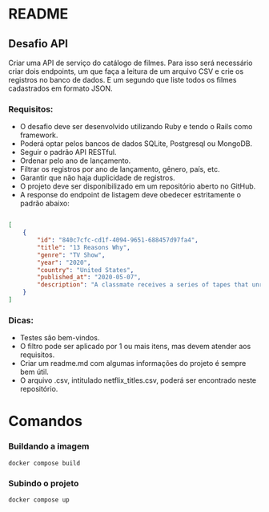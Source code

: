 # README

## Desafio API

Criar uma API de serviço do catálogo de filmes. Para isso será necessário criar dois endpoints, um que faça a leitura de um arquivo CSV e crie os registros no banco de dados. E um segundo que liste todos os filmes cadastrados em formato JSON.

### Requisitos:

* O desafio deve ser desenvolvido utilizando Ruby e tendo o Rails como framework.
* Poderá optar pelos bancos de dados SQLite, Postgresql ou MongoDB.
* Seguir o padrão API RESTful.
* Ordenar pelo ano de lançamento.
* Filtrar os registros por ano de lançamento, gênero, país, etc.
* Garantir que não haja duplicidade de registros.
* O projeto deve ser disponibilizado em um repositório aberto no GitHub.
* A response do endpoint de listagem deve obedecer estritamente o padrão abaixo:

```JSON

[
    {
        "id": "840c7cfc-cd1f-4094-9651-688457d97fa4",
        "title": "13 Reasons Why",
        "genre": "TV Show",
        "year": "2020",
        "country": "United States",
        "published_at": "2020-05-07",
        "description": "A classmate receives a series of tapes that unravel the mystery of her tragic choice."
    }
]
```

### Dicas:
* Testes são bem-vindos.
* O filtro pode ser aplicado por 1 ou mais itens, mas devem atender aos requisitos.
* Criar um readme.md com algumas informações do projeto é sempre bem útil.
* O arquivo .csv, intitulado netflix_titles.csv, poderá ser encontrado neste repositório.



# Comandos

### Buildando a imagem
```docker compose build```

### Subindo o projeto
```docker compose up```
